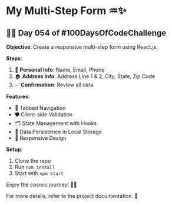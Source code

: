 # My Multi-Step Form ♒✨

## 🧑‍💻 Day 054 of #100DaysOfCodeChallenge

**Objective**: Create a responsive multi-step form using React.js.

**Steps**:
1. 🌟 **Personal Info**: Name, Email, Phone
2. 🏠 **Address Info**: Address Line 1 & 2, City, State, Zip Code
3. ✅ **Confirmation**: Review all data

**Features**:
- 🔄 Tabbed Navigation
- 🛡️ Client-side Validation
- 🗂️ State Management with Hooks
- 💾 Data Persistence in Local Storage
- 📱 Responsive Design

**Setup**:
1. Clone the repo
2. Run `npm install`
3. Start with `npm start`

Enjoy the cosmic journey! 🚀🔮

For more details, refer to the project documentation. 🌌
